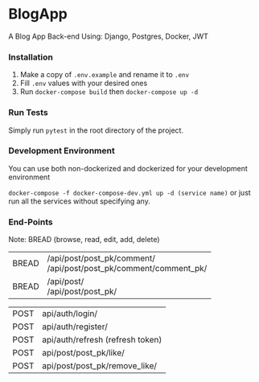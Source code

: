 # BlogApp
A Blog App Back-end Using: Django, Postgres, Docker, JWT

### Installation
1. Make a copy of `.env.example` and rename it to `.env`
2. Fill `.env` values with your desired ones
3. Run `docker-compose build` then `docker-compose up -d`

### Run Tests
Simply run `pytest` in the root directory of the project.

### Development Environment
You can use both non-dockerized and dockerized for your development environment

`docker-compose -f docker-compose-dev.yml up -d (service name)` or just run all the services without specifying any.

### End-Points

Note: BREAD (browse, read, edit, add, delete)

|       |                                                                     |
|-------|---------------------------------------------------------------------|
| BREAD | /api/post/post_pk/comment/<br/>/api/post/post_pk/comment/comment_pk/ |
| BREAD | /api/post/<br/>/api/post/post_pk/                                              |


|      |                                  |
|------|----------------------------------|
| POST | api/auth/login/                  |                                        |
|   POST   | api/auth/register/               |
|   POST   | api/auth/refresh (refresh token) |
|   POST   | api/post/post_pk/like/           |
|   POST   | api/post/post_pk/remove_like/    |
